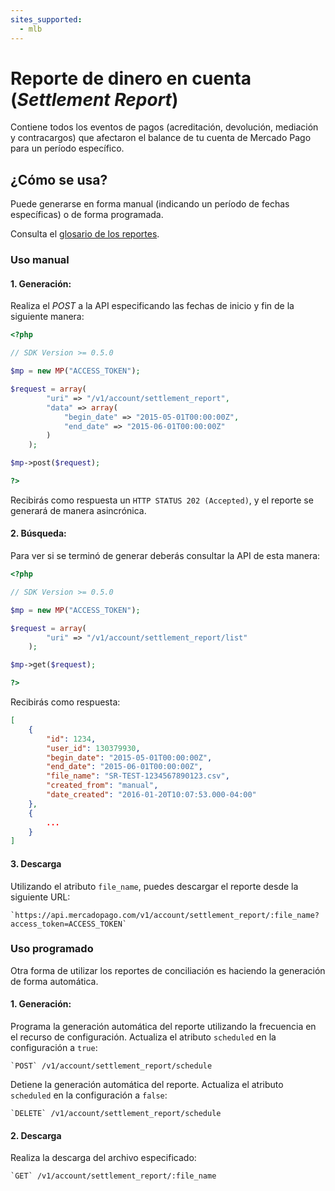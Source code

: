 ```yaml
---
sites_supported:
  - mlb
---
```


# Reporte de dinero en cuenta (_Settlement Report_)

Contiene todos los eventos de pagos (acreditación, devolución, mediación y contracargos) que afectaron el balance de tu cuenta de Mercado Pago para un período específico.


## ¿Cómo se usa?

Puede generarse en forma manual (indicando un período de fechas específicas) o de forma programada.

Consulta el [glosario de los reportes](https://www.mercadopago.com.ar/ayuda/glosario-reporte-conciliacion_2118).

### Uso manual

#### 1. Generación:
Realiza el _POST_ a la API especificando las fechas de inicio y fin de la siguiente manera:

```php
<?php

// SDK Version >= 0.5.0

$mp = new MP("ACCESS_TOKEN");

$request = array(
        "uri" => "/v1/account/settlement_report",
        "data" => array(
            "begin_date" => "2015-05-01T00:00:00Z",
            "end_date" => "2015-06-01T00:00:00Z"
        )
    );

$mp->post($request);

?>
```

Recibirás como respuesta un `HTTP STATUS 202 (Accepted)`, y el reporte se generará de manera asincrónica.

#### 2. Búsqueda:
Para ver si se terminó de generar deberás consultar la API de esta manera:

```php
<?php

// SDK Version >= 0.5.0

$mp = new MP("ACCESS_TOKEN");

$request = array(
        "uri" => "/v1/account/settlement_report/list"
    );

$mp->get($request);

?>
```

Recibirás como respuesta:

```json
[
    {
        "id": 1234,
        "user_id": 130379930,
        "begin_date": "2015-05-01T00:00:00Z",
        "end_date": "2015-06-01T00:00:00Z",
        "file_name": "SR-TEST-1234567890123.csv",
        "created_from": "manual",
        "date_created": "2016-01-20T10:07:53.000-04:00"
    },
    {
    	...
    }
]
```

#### 3. Descarga
Utilizando el atributo `file_name`, puedes descargar el reporte desde la siguiente URL:

	`https://api.mercadopago.com/v1/account/settlement_report/:file_name?access_token=ACCESS_TOKEN`


### Uso programado

Otra forma de utilizar los reportes de conciliación es haciendo la generación de forma automática.

#### 1. Generación:

Programa la generación automática del reporte utilizando la frecuencia en el recurso de configuración. Actualiza el atributo `scheduled` en la configuración a `true`:

	`POST` /v1/account/settlement_report/schedule

Detiene la generación automática del reporte. Actualiza el atributo `scheduled` en la configuración a `false`:

	`DELETE` /v1/account/settlement_report/schedule

#### 2. Descarga

Realiza la descarga del archivo especificado:

	`GET` /v1/account/settlement_report/:file_name
